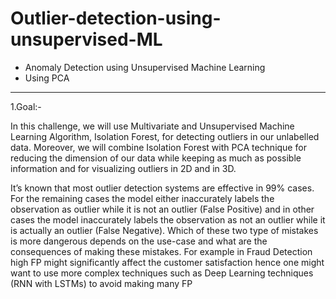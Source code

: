 # Outlier-detection-using-unsupervised-ML
- Anomaly Detection using Unsupervised Machine Learning
- Using PCA

-----------------------------------------------------------------------------------------------------

1.Goal:-

In this challenge, we will use Multivariate and Unsupervised Machine Learning Algorithm, Isolation
Forest, for detecting outliers in our unlabelled data. Moreover, we will combine Isolation Forest
with PCA technique for reducing the dimension of our data while keeping as much as possible
information and for visualizing outliers in 2D and in 3D.

It’s known that most outlier detection systems are effective in 99% cases. For the remaining
cases the model either inaccurately labels the observation as outlier while it is not an outlier (False
Positive) and in other cases the model inaccurately labels the observation as not an outlier while
it is actually an outlier (False Negative). Which of these two type of mistakes is more dangerous
depends on the use-case and what are the consequences of making these mistakes. For example in
Fraud Detection high FP might significantly affect the customer satisfaction hence one might want
to use more complex techniques such as Deep Learning techniques (RNN with LSTMs) to avoid
making many FP
